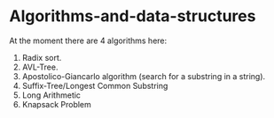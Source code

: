 # Algorithms-and-data-structures
At the moment there are 4 algorithms here:
1) Radix sort.
2) AVL-Tree.
3) Apostolico-Giancarlo algorithm (search for a substring in a string).
4) Suffix-Tree/Longest Common Substring
5) Long Arithmetic
6) Knapsack Problem

